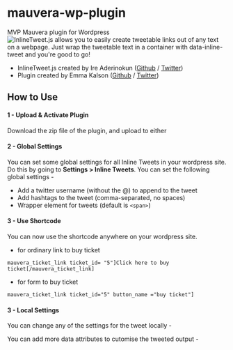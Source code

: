 # mauvera-wp-plugin
MVP Mauvera plugin for Wordpress
![InlineTweet.js allows you to easily create tweetable links out of any text on a webpage. Just wrap the tweetable text in a container with data-inline-tweet and you're good to go!](https://github.com/ireade/inlinetweetjs/raw/gh-pages/screenshot.png)

- InlineTweet.js created by Ire Aderinokun ([Github](https://github.com/ireade) / [Twitter](https://twitter.com/ireaderinokun))
- Plugin created by Emma Kalson ([Github](https://github.com/creativecatapps) / [Twitter](https://twitter.com/CreativeCatApps))


## How to Use


#### 1 - Upload & Activate Plugin


Download the zip file of the plugin, and upload to either 


#### 2 - Global Settings

You can set some global settings for all Inline Tweets in your wordpress site. Do this by going to **Settings > Inline Tweets**. You can set the following global settings -

- Add a twitter username (without the @) to append to the tweet
- Add hashtags to the tweet (comma-separated, no spaces)
- Wrapper element for tweets (default is `<span>`)



#### 3 - Use Shortcode

You can now use the shortcode anywhere on your wordpress site. 

- for ordinary link to buy ticket

```
mauvera_ticket_link ticket_id= "5"]Click here to buy ticket[/mauvera_ticket_link]
```
- for form to buy ticket

```
mauvera_ticket_link ticket_id="5" button_name ="buy ticket"]
```



#### 3 - Local Settings

You can change any of the settings for the tweet locally -

You can add more data attributes to cutomise the tweeted output -
```
